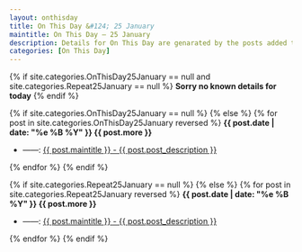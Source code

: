 ```yaml
---
layout: onthisday
title: On This Day &#124; 25 January
maintitle: On This Day — 25 January
description: Details for On This Day are genarated by the posts added to the website so the content is subject to changes/updates over time.
categories: [On This Day]
---
```


{% if site.categories.OnThisDay25January == null and site.categories.Repeat25January == null %}
<strong>Sorry no known details for today</strong>
{% endif %}

{% if site.categories.OnThisDay25January == null %}
{% else %}
{% for post in site.categories.OnThisDay25January reversed %}
<strong>{{ post.date | date: "%e %B %Y" }} {{ post.more }}</strong>
<ul>
<li> ——: <a href="{{ post.url }}">{{ post.maintitle }} - {{ post.post_description }}</a></li>
</ul>
{% endfor %}
{% endif %}

{% if site.categories.Repeat25January == null %}
{% else %}
{% for post in site.categories.Repeat25January reversed %}
<strong>{{ post.date | date: "%e %B %Y" }} {{ post.more }}</strong>
<ul>
<li> ——: <a href="{{ post.url }}">{{ post.maintitle }} - {{ post.post_description }}</a></li>
</ul>
{% endfor %}
{% endif %}
